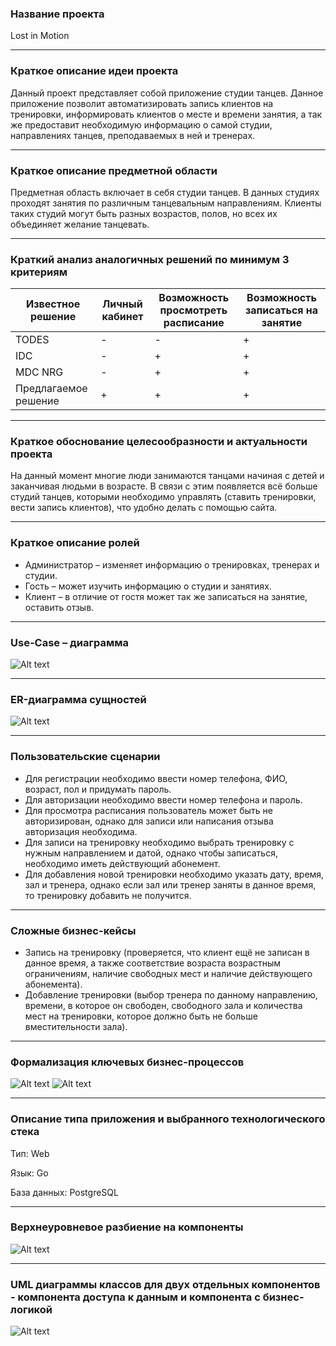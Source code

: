 ### Название проекта

Lost in Motion

---

### Краткое описание идеи проекта

Данный проект представляет собой приложение студии танцев. Данное приложение позволит автоматизировать запись клиентов на тренировки, информировать клиентов о месте и времени занятия, а так же предоставит необходимую информацию о самой студии, направлениях танцев, преподаваемых в ней и тренерах.

---

### Краткое описание предметной области

Предметная область включает в себя студии танцев. В данных студиях проходят занятия по различным танцевальным направлениям. Клиенты таких студий могут быть разных возрастов, полов, но всех их объединяет желание танцевать.

---

### Краткий анализ аналогичных решений по минимум 3 критериям

| Известное решение | Личный кабинет | Возможность просмотреть расписание | Возможность записаться на занятие |
| --- | --- | --- | --- |
| TODES | - | - | + |
| IDC | - | + | + |
| MDC NRG | - | + | + |
| Предлагаемое решение | + | + | + |

---

### Краткое обоснование целесообразности и актуальности проекта

На данный момент многие люди занимаются танцами начиная с детей и заканчивая людьми в возрасте. В связи с этим появляется всё больше студий танцев, которыми необходимо управлять (ставить тренировки, вести запись клиентов), что удобно делать с помощью сайта.

---

### Краткое описание ролей

- Администратор – изменяет информацию о тренировках, тренерах и студии.
- Гость – может изучить информацию о студии и занятиях.
- Клиент – в отличие от гостя может так же записаться на занятие, оставить отзыв.

---

### Use-Case – диаграмма

![Alt text](./data/use_case.svg)

---

### ER-диаграмма сущностей

![Alt text](./data/ER.svg)

---

### Пользовательские сценарии

- Для регистрации необходимо ввести номер телефона, ФИО, возраст, пол и придумать пароль.
- Для авторизации необходимо ввести номер телефона и пароль.
- Для просмотра расписания пользователь может быть не авторизирован, однако для записи или написания отзыва авторизация необходима.
- Для записи на тренировку необходимо выбрать тренировку с нужным направлением и датой, однако чтобы записаться, необходимо иметь действующий абонемент.
- Для добавления новой тренировки необходимо указать дату, время, зал и тренера, однако если зал или тренер заняты в данное время, то тренировку добавить не получится.

---

### Сложные бизнес-кейсы

- Запись на тренировку (проверяется, что клиент ещё не записан в данное время, а также соответствие возраста возрастным ограничениям, наличие свободных мест и наличие действующего абонемента).
- Добавление тренировки (выбор тренера по данному направлению, времени, в которое он свободен, свободного зала и количества мест на тренировки, которое должно быть не больше вместительности зала).

---

### Формализация ключевых бизнес-процессов

![Alt text](./data/BPMN_1.svg)
![Alt text](./data/BPMN_2.svg)

---

### Описание типа приложения и выбранного технологического стека

Тип: Web

Язык: Go

База данных: PostgreSQL

---

### Верхнеуровневое разбиение на компоненты

![Alt text](./data/components.svg)

---

### UML диаграммы классов для двух отдельных компонентов - компонента доступа к данным и компонента с бизнес-логикой

![Alt text](./data/UML.svg)

